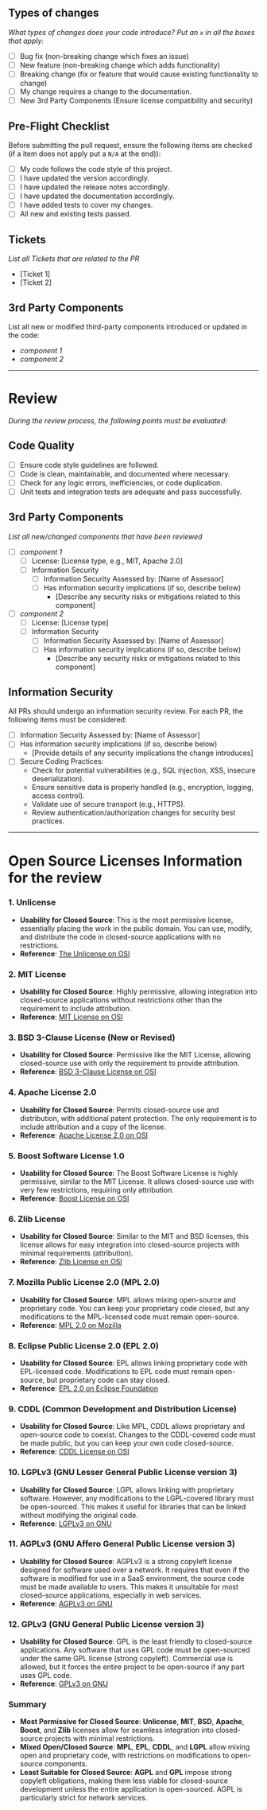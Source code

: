 ## Types of changes

*What types of changes does your code introduce? Put an `x` in all the boxes that apply:*

- [ ] Bug fix (non-breaking change which fixes an issue) <!-- N/A -->
- [ ] New feature (non-breaking change which adds functionality) <!-- N/A -->
- [ ] Breaking change (fix or feature that would cause existing functionality to change) <!-- N/A -->
- [ ] My change requires a change to the documentation. <!-- N/A -->
- [ ] New 3rd Party Components (Ensure license compatibility and security) <!-- N/A -->

## Pre-Flight Checklist

Before submitting the pull request, ensure the following items are checked (if a item does not apply put a `N/A` at the end)):

- [ ] My code follows the code style of this project.
- [ ] I have updated the version  accordingly.
- [ ] I have updated the release notes accordingly.
- [ ] I have updated the documentation accordingly.
- [ ] I have added tests to cover my changes.
- [ ] All new and existing tests passed.

## Tickets

*List all Tickets that are related to the PR*

- [Ticket 1]
- [Ticket 2]

## 3rd Party Components

List all new or modified third-party components introduced or updated in the code:

- *component 1*
- *component 2*


----
# Review

*During the review process, the following points must be evaluated:*

## Code Quality
- [ ] Ensure code style guidelines are followed.
- [ ] Code is clean, maintainable, and documented where necessary.
- [ ] Check for any logic errors, inefficiencies, or code duplication.
- [ ] Unit tests and integration tests are adequate and pass successfully.

## 3rd Party Components

*List all new/changed components that have been reviewed*

- [ ] *component 1*
  - [ ] License: [License type, e.g., MIT, Apache 2.0]
  - [ ] Information Security
    * [ ] Information Security Assessed by: [Name of Assessor]
    * [ ] Has information security implications (if so, describe below)
      * [Describe any security risks or mitigations related to this component]
- [ ] *component 2*
  - [ ] License: [License type]
  - [ ] Information Security
    * [ ] Information Security Assessed by: [Name of Assessor]
    * [ ] Has information security implications (if so, describe below)
      * [Describe any security risks or mitigations related to this component]

## Information Security

All PRs should undergo an information security review. For each PR, the following items must be considered:

* [ ] Information Security Assessed by: [Name of Assessor]
* [ ] Has information security implications (if so, describe below)
  - [Provide details of any security implications the change introduces]
* [ ] Secure Coding Practices:
  - Check for potential vulnerabilities (e.g., SQL injection, XSS, insecure deserialization).
  - Ensure sensitive data is properly handled (e.g., encryption, logging, access control).
  - Validate use of secure transport (e.g., HTTPS).
  - Review authentication/authorization changes for security best practices.

----

# Open Source Licenses Information for the review

### 1. **Unlicense**
   - **Usability for Closed Source**: This is the most permissive license, essentially placing the work in the public domain. You can use, modify, and distribute the code in closed-source applications with no restrictions.
   - **Reference**: [The Unlicense on OSI](https://opensource.org/licenses/Unlicense)

### 2. **MIT License**
   - **Usability for Closed Source**: Highly permissive, allowing integration into closed-source applications without restrictions other than the requirement to include attribution.
   - **Reference**: [MIT License on OSI](https://opensource.org/licenses/MIT)

### 3. **BSD 3-Clause License (New or Revised)**
   - **Usability for Closed Source**: Permissive like the MIT License, allowing closed-source use with only the requirement to provide attribution.
   - **Reference**: [BSD 3-Clause License on OSI](https://opensource.org/licenses/BSD-3-Clause)

### 4. **Apache License 2.0**
   - **Usability for Closed Source**: Permits closed-source use and distribution, with additional patent protection. The only requirement is to include attribution and a copy of the license.
   - **Reference**: [Apache License 2.0 on OSI](https://opensource.org/licenses/Apache-2.0)

### 5. **Boost Software License 1.0**
   - **Usability for Closed Source**: The Boost Software License is highly permissive, similar to the MIT License. It allows closed-source use with very few restrictions, requiring only attribution.
   - **Reference**: [Boost License on OSI](https://opensource.org/licenses/BSL-1.0)

### 6. **Zlib License**
   - **Usability for Closed Source**: Similar to the MIT and BSD licenses, this license allows for easy integration into closed-source projects with minimal requirements (attribution).
   - **Reference**: [Zlib License on OSI](https://opensource.org/licenses/Zlib)

### 7. **Mozilla Public License 2.0 (MPL 2.0)**
   - **Usability for Closed Source**: MPL allows mixing open-source and proprietary code. You can keep your proprietary code closed, but any modifications to the MPL-licensed code must remain open-source.
   - **Reference**: [MPL 2.0 on Mozilla](https://www.mozilla.org/en-US/MPL/2.0/)

### 8. **Eclipse Public License 2.0 (EPL 2.0)**
   - **Usability for Closed Source**: EPL allows linking proprietary code with EPL-licensed code. Modifications to EPL code must remain open-source, but proprietary code can stay closed.
   - **Reference**: [EPL 2.0 on Eclipse Foundation](https://www.eclipse.org/legal/epl-2.0/)

### 9. **CDDL (Common Development and Distribution License)**
   - **Usability for Closed Source**: Like MPL, CDDL allows proprietary and open-source code to coexist. Changes to the CDDL-covered code must be made public, but you can keep your own code closed-source.
   - **Reference**: [CDDL License on OSI](https://opensource.org/licenses/CDDL-1.0)

### 10. **LGPLv3 (GNU Lesser General Public License version 3)**
   - **Usability for Closed Source**: LGPL allows linking with proprietary software. However, any modifications to the LGPL-covered library must be open-sourced. This makes it useful for libraries that can be linked without modifying the original code.
   - **Reference**: [LGPLv3 on GNU](https://www.gnu.org/licenses/lgpl-3.0.html)

### 11. **AGPLv3 (GNU Affero General Public License version 3)**
   - **Usability for Closed Source**: AGPLv3 is a strong copyleft license designed for software used over a network. It requires that even if the software is modified for use in a SaaS environment, the source code must be made available to users. This makes it unsuitable for most closed-source applications, especially in web services.
   - **Reference**: [AGPLv3 on GNU](https://www.gnu.org/licenses/agpl-3.0.html)

### 12. **GPLv3 (GNU General Public License version 3)**
   - **Usability for Closed Source**: GPL is the least friendly to closed-source applications. Any software that uses GPL code must be open-sourced under the same GPL license (strong copyleft). Commercial use is allowed, but it forces the entire project to be open-source if any part uses GPL code.
   - **Reference**: [GPLv3 on GNU](https://www.gnu.org/licenses/gpl-3.0.html)

### Summary
- **Most Permissive for Closed Source**: **Unlicense**, **MIT**, **BSD**, **Apache**, **Boost**, and **Zlib** licenses allow for seamless integration into closed-source projects with minimal restrictions.
- **Mixed Open/Closed Source**: **MPL**, **EPL**, **CDDL**, and **LGPL** allow mixing open and proprietary code, with restrictions on modifications to open-source components.
- **Least Suitable for Closed Source**: **AGPL** and **GPL** impose strong copyleft obligations, making them less viable for closed-source development unless the entire application is open-sourced. AGPL is particularly strict for network services.
